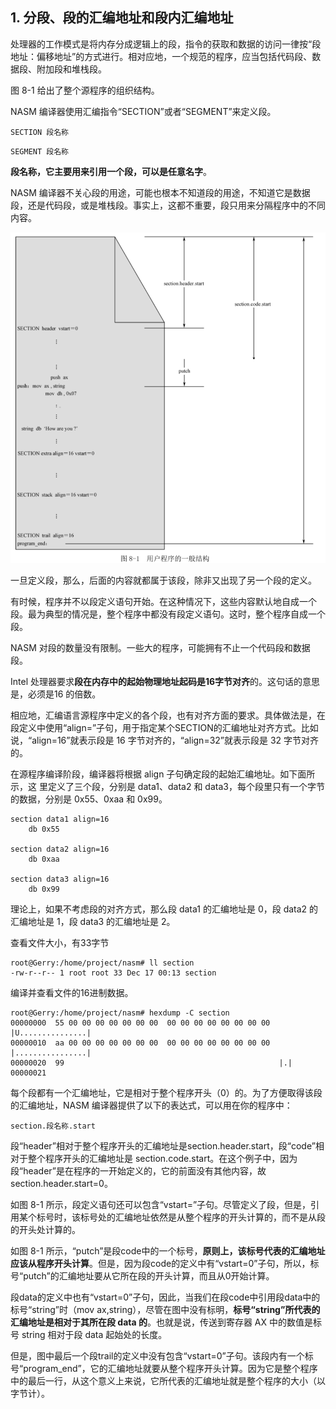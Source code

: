 ## 1. 分段、段的汇编地址和段内汇编地址

处理器的工作模式是将内存分成逻辑上的段，指令的获取和数据的访问一律按“段地址：偏移地址”的方式进行。相对应地，一个规范的程序，应当包括代码段、数据段、附加段和堆栈段。

图 8-1 给出了整个源程序的组织结构。

NASM 编译器使用汇编指令“SECTION”或者“SEGMENT”来定义段。

```
SECTION 段名称
```

```
SEGMENT 段名称
```

**段名称，它主要用来引用一个段，可以是任意名字**。

NASM 编译器不关心段的用途，可能也根本不知道段的用途，不知道它是数据段，还是代码段，或是堆栈段。事实上，这都不重要，段只用来分隔程序中的不同内容。

![config](images/1.png)

一旦定义段，那么，后面的内容就都属于该段，除非又出现了另一个段的定义。

有时候，程序并不以段定义语句开始。在这种情况下，这些内容默认地自成一个段。最为典型的情况是，整个程序中都没有段定义语句。这时，整个程序自成一个段。

NASM 对段的数量没有限制。一些大的程序，可能拥有不止一个代码段和数据段。

Intel 处理器要求**段在内存中的起始物理地址起码是16字节对齐**的。这句话的意思是，必须是16 的倍数。

相应地，汇编语言源程序中定义的各个段，也有对齐方面的要求。具体做法是，在段定义中使用“align=”子句，用于指定某个SECTION的汇编地址对齐方式。比如说，“align=16”就表示段是 16 字节对齐的，“align=32”就表示段是 32 字节对齐的。

在源程序编译阶段，编译器将根据 align 子句确定段的起始汇编地址。如下面所示，这
里定义了三个段，分别是 data1、data2 和 data3，每个段里只有一个字节的数据，分别是 0x55、0xaa 和 0x99。

```
section data1 align=16
    db 0x55
    
section data2 align=16
    db 0xaa

section data3 align=16
    db 0x99
```

理论上，如果不考虑段的对齐方式，那么段 data1 的汇编地址是 0，段 data2 的汇编地址是 1，段 data3 的汇编地址是 2。

查看文件大小，有33字节

```
root@Gerry:/home/project/nasm# ll section
-rw-r--r-- 1 root root 33 Dec 17 00:13 section
```

编译并查看文件的16进制数据。

```
root@Gerry:/home/project/nasm# hexdump -C section
00000000  55 00 00 00 00 00 00 00  00 00 00 00 00 00 00 00  |U...............|
00000010  aa 00 00 00 00 00 00 00  00 00 00 00 00 00 00 00  |................|
00000020  99                                                |.|
00000021
```

每个段都有一个汇编地址，它是相对于整个程序开头（0）的。为了方便取得该段的汇编地址，NASM 编译器提供了以下的表达式，可以用在你的程序中：

```
section.段名称.start
```

段“header”相对于整个程序开头的汇编地址是section.header.start，段“code”相对于整个程序开头的汇编地址是 section.code.start。在这个例子中，因为段“header”是在程序的一开始定义的，它的前面没有其他内容，故 section.header.start=0。

如图 8-1 所示，段定义语句还可以包含“vstart=”子句。尽管定义了段，但是，引用某个标号时，该标号处的汇编地址依然是从整个程序的开头计算的，而不是从段的开头处计算的。

如图 8-1 所示，“putch”是段code中的一个标号，**原则上，该标号代表的汇编地址应该从程序开头计算**。但是，因为段code的定义中有“vstart=0”子句，所以，标号“putch”的汇编地址要从它所在段的开头计算，而且从0开始计算。

段data的定义中也有“vstart=0”子句，因此，当我们在段code中引用段data中的标号“string”时（mov ax,string），尽管在图中没有标明，**标号“string”所代表的汇编地址是相对于其所在段 data 的**。也就是说，传送到寄存器 AX 中的数值是标号 string 相对于段 data 起始处的长度。

但是，图中最后一个段trail的定义中没有包含“vstart=0”子句。该段内有一个标号“program_end”，它的汇编地址就要从整个程序开头计算。因为它是整个程序中的最后一行，从这个意义上来说，它所代表的汇编地址就是整个程序的大小（以字节计）。